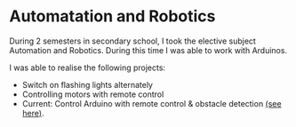 # Automatation and Robotics

During 2 semesters in secondary school, I took the elective subject Automation and Robotics. During this time I was able to work with Arduinos. 

I was able to realise the following projects:
- Switch on flashing lights alternately 
- Controlling motors with remote control
- Current: Control Arduino with remote control & obstacle detection [(see here)](https://gitlab.com/niclasheinz/aur/-/tree/main/Projekte/Arduino-mit-Fernbedienung-steuern_Hinterniserkennung).